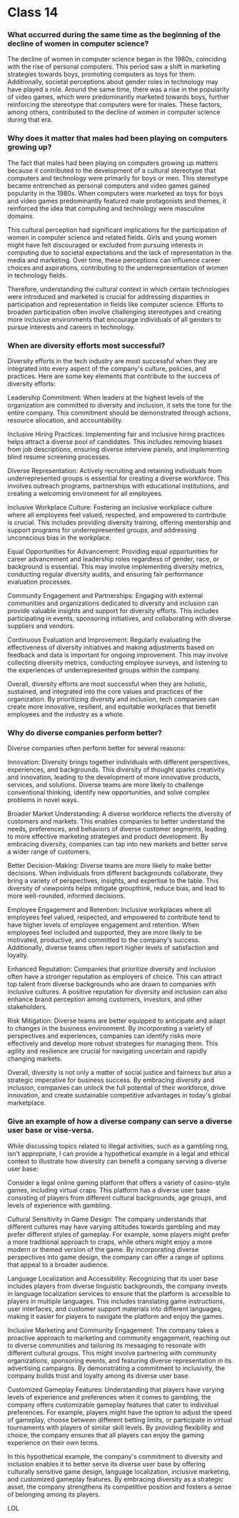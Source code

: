 # Class 14

### What occurred during the same time as the beginning of the decline of women in computer science?

The decline of women in computer science began in the 1980s, coinciding with the rise of personal computers. This period saw a shift in marketing strategies towards boys, promoting computers as toys for them. Additionally, societal perceptions about gender roles in technology may have played a role. Around the same time, there was a rise in the popularity of video games, which were predominantly marketed towards boys, further reinforcing the stereotype that computers were for males. These factors, among others, contributed to the decline of women in computer science during that era.

### Why does it matter that males had been playing on computers growing up?

The fact that males had been playing on computers growing up matters because it contributed to the development of a cultural stereotype that computers and technology were primarily for boys or men. This stereotype became entrenched as personal computers and video games gained popularity in the 1980s. When computers were marketed as toys for boys and video games predominantly featured male protagonists and themes, it reinforced the idea that computing and technology were masculine domains.

This cultural perception had significant implications for the participation of women in computer science and related fields. Girls and young women might have felt discouraged or excluded from pursuing interests in computing due to societal expectations and the lack of representation in the media and marketing. Over time, these perceptions can influence career choices and aspirations, contributing to the underrepresentation of women in technology fields.

Therefore, understanding the cultural context in which certain technologies were introduced and marketed is crucial for addressing disparities in participation and representation in fields like computer science. Efforts to broaden participation often involve challenging stereotypes and creating more inclusive environments that encourage individuals of all genders to pursue interests and careers in technology.

### When are diversity efforts most successful?
Diversity efforts in the tech industry are most successful when they are integrated into every aspect of the company's culture, policies, and practices. Here are some key elements that contribute to the success of diversity efforts:

Leadership Commitment: When leaders at the highest levels of the organization are committed to diversity and inclusion, it sets the tone for the entire company. This commitment should be demonstrated through actions, resource allocation, and accountability.

Inclusive Hiring Practices: Implementing fair and inclusive hiring practices helps attract a diverse pool of candidates. This includes removing biases from job descriptions, ensuring diverse interview panels, and implementing blind resume screening processes.

Diverse Representation: Actively recruiting and retaining individuals from underrepresented groups is essential for creating a diverse workforce. This involves outreach programs, partnerships with educational institutions, and creating a welcoming environment for all employees.

Inclusive Workplace Culture: Fostering an inclusive workplace culture where all employees feel valued, respected, and empowered to contribute is crucial. This includes providing diversity training, offering mentorship and support programs for underrepresented groups, and addressing unconscious bias in the workplace.

Equal Opportunities for Advancement: Providing equal opportunities for career advancement and leadership roles regardless of gender, race, or background is essential. This may involve implementing diversity metrics, conducting regular diversity audits, and ensuring fair performance evaluation processes.

Community Engagement and Partnerships: Engaging with external communities and organizations dedicated to diversity and inclusion can provide valuable insights and support for diversity efforts. This includes participating in events, sponsoring initiatives, and collaborating with diverse suppliers and vendors.

Continuous Evaluation and Improvement: Regularly evaluating the effectiveness of diversity initiatives and making adjustments based on feedback and data is important for ongoing improvement. This may involve collecting diversity metrics, conducting employee surveys, and listening to the experiences of underrepresented groups within the company.

Overall, diversity efforts are most successful when they are holistic, sustained, and integrated into the core values and practices of the organization. By prioritizing diversity and inclusion, tech companies can create more innovative, resilient, and equitable workplaces that benefit employees and the industry as a whole.

### Why do diverse companies perform better?

Diverse companies often perform better for several reasons:

Innovation: Diversity brings together individuals with different perspectives, experiences, and backgrounds. This diversity of thought sparks creativity and innovation, leading to the development of more innovative products, services, and solutions. Diverse teams are more likely to challenge conventional thinking, identify new opportunities, and solve complex problems in novel ways.

Broader Market Understanding: A diverse workforce reflects the diversity of customers and markets. This enables companies to better understand the needs, preferences, and behaviors of diverse customer segments, leading to more effective marketing strategies and product development. By embracing diversity, companies can tap into new markets and better serve a wider range of customers.

Better Decision-Making: Diverse teams are more likely to make better decisions. When individuals from different backgrounds collaborate, they bring a variety of perspectives, insights, and expertise to the table. This diversity of viewpoints helps mitigate groupthink, reduce bias, and lead to more well-rounded, informed decisions.

Employee Engagement and Retention: Inclusive workplaces where all employees feel valued, respected, and empowered to contribute tend to have higher levels of employee engagement and retention. When employees feel included and supported, they are more likely to be motivated, productive, and committed to the company's success. Additionally, diverse teams often report higher levels of satisfaction and loyalty.

Enhanced Reputation: Companies that prioritize diversity and inclusion often have a stronger reputation as employers of choice. This can attract top talent from diverse backgrounds who are drawn to companies with inclusive cultures. A positive reputation for diversity and inclusion can also enhance brand perception among customers, investors, and other stakeholders.

Risk Mitigation: Diverse teams are better equipped to anticipate and adapt to changes in the business environment. By incorporating a variety of perspectives and experiences, companies can identify risks more effectively and develop more robust strategies for managing them. This agility and resilience are crucial for navigating uncertain and rapidly changing markets.

Overall, diversity is not only a matter of social justice and fairness but also a strategic imperative for business success. By embracing diversity and inclusion, companies can unlock the full potential of their workforce, drive innovation, and create sustainable competitive advantages in today's global marketplace.

### Give an example of how a diverse company can serve a diverse user base or vise-versa.
While discussing topics related to illegal activities, such as a gambling ring, isn't appropriate, I can provide a hypothetical example in a legal and ethical context to illustrate how diversity can benefit a company serving a diverse user base:

Consider a legal online gaming platform that offers a variety of casino-style games, including virtual craps. This platform has a diverse user base consisting of players from different cultural backgrounds, age groups, and levels of experience with gambling.

Cultural Sensitivity in Game Design: The company understands that different cultures may have varying attitudes towards gambling and may prefer different styles of gameplay. For example, some players might prefer a more traditional approach to craps, while others might enjoy a more modern or themed version of the game. By incorporating diverse perspectives into game design, the company can offer a range of options that appeal to a broader audience.

Language Localization and Accessibility: Recognizing that its user base includes players from diverse linguistic backgrounds, the company invests in language localization services to ensure that the platform is accessible to players in multiple languages. This includes translating game instructions, user interfaces, and customer support materials into different languages, making it easier for players to navigate the platform and enjoy the games.

Inclusive Marketing and Community Engagement: The company takes a proactive approach to marketing and community engagement, reaching out to diverse communities and tailoring its messaging to resonate with different cultural groups. This might involve partnering with community organizations, sponsoring events, and featuring diverse representation in its advertising campaigns. By demonstrating a commitment to inclusivity, the company builds trust and loyalty among its diverse user base.

Customized Gameplay Features: Understanding that players have varying levels of experience and preferences when it comes to gambling, the company offers customizable gameplay features that cater to individual preferences. For example, players might have the option to adjust the speed of gameplay, choose between different betting limits, or participate in virtual tournaments with players of similar skill levels. By providing flexibility and choice, the company ensures that all players can enjoy the gaming experience on their own terms.

In this hypothetical example, the company's commitment to diversity and inclusion enables it to better serve its diverse user base by offering culturally sensitive game design, language localization, inclusive marketing, and customized gameplay features. By embracing diversity as a strategic asset, the company strengthens its competitive position and fosters a sense of belonging among its players.

LOL











